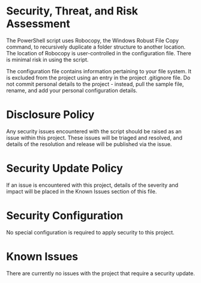 # Security, Threat, and Risk Assessment
The PowerShell script uses Robocopy, the Windows Robust File Copy command, to recursively duplicate a folder structure to another location. The location of Robocopy is user-controlled in the configuration file. There is minimal risk in using the script.

The configuration file contains information pertaining to your file system. It is excluded from the project using an entry in the project .gitignore file. Do not commit personal details to the project - instead, pull the sample file, rename, and add your personal configuration details.


# Disclosure Policy
Any security issues encountered with the script should be raised as an issue within this project. These issues will be triaged and resolved, and details of the resolution and release will be published via the issue.


# Security Update Policy
If an issue is encountered with this project, details of the severity and impact will be placed in the Known Issues section of this file.


# Security Configuration
No special configuration is required to apply security to this project.


# Known Issues
There are currently no issues with the project that require a security update.